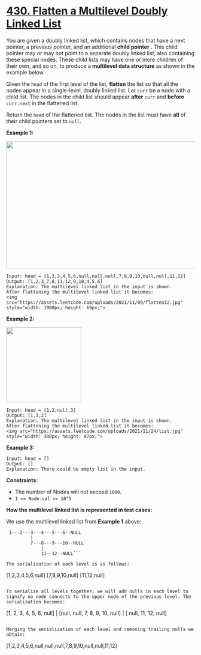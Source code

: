 # [430. Flatten a Multilevel Doubly Linked List](https://leetcode.com/problems/flatten-a-multilevel-doubly-linked-list/description/)

You are given a doubly linked list, which contains nodes that have a next pointer, a previous pointer, and an additional **child pointer** . This child pointer may or may not point to a separate doubly linked list, also containing these special nodes. These child lists may have one or more children of their own, and so on, to produce a **multilevel data structure**  as shown in the example below.

Given the `head` of the first level of the list, **flatten**  the list so that all the nodes appear in a single-level, doubly linked list. Let `curr` be a node with a child list. The nodes in the child list should appear **after**  `curr` and **before**  `curr.next` in the flattened list.

Return the `head` of the flattened list. The nodes in the list must have **all**  of their child pointers set to `null`.

**Example 1:** 

<img alt="" src="https://assets.leetcode.com/uploads/2021/11/09/flatten11.jpg" style="width: 700px; height: 339px;">

```
Input: head = [1,2,3,4,5,6,null,null,null,7,8,9,10,null,null,11,12]
Output: [1,2,3,7,8,11,12,9,10,4,5,6]
Explanation: The multilevel linked list in the input is shown.
After flattening the multilevel linked list it becomes:
<img src="https://assets.leetcode.com/uploads/2021/11/09/flatten12.jpg" style="width: 1000px; height: 69px;">
```

**Example 2:** 

<img alt="" src="https://assets.leetcode.com/uploads/2021/11/09/flatten2.1jpg" style="width: 200px; height: 200px;">

```
Input: head = [1,2,null,3]
Output: [1,3,2]
Explanation: The multilevel linked list in the input is shown.
After flattening the multilevel linked list it becomes:
<img src="https://assets.leetcode.com/uploads/2021/11/24/list.jpg" style="width: 300px; height: 87px;">
```

**Example 3:** 

```
Input: head = []
Output: []
Explanation: There could be empty list in the input.
```

**Constraints:** 

- The number of Nodes will not exceed `1000`.
- `1 <= Node.val <= 10^5`

**How the multilevel linked list is represented in test cases:** 

We use the multilevel linked list from **Example 1**  above:

```
 1---2---3---4---5---6--NULL
         |
         7---8---9---10--NULL
             |
             11--12--NULL```

The serialization of each level is as follows:

```
[1,2,3,4,5,6,null]
[7,8,9,10,null]
[11,12,null]
```

To serialize all levels together, we will add nulls in each level to signify no node connects to the upper node of the previous level. The serialization becomes:

```
[1,    2,    3, 4, 5, 6, null]
             |
[null, null, 7,    8, 9, 10, null]
                   |
[            null, 11, 12, null]
```

Merging the serialization of each level and removing trailing nulls we obtain:

```
[1,2,3,4,5,6,null,null,null,7,8,9,10,null,null,11,12]
```
